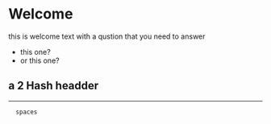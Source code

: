 # Welcome
this is welcome text with a qustion that you need to answer
- this one?
- or this one?

## a 2 Hash headder
---------

      spaces
